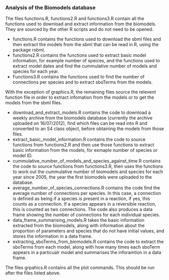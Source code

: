 ### Analysis of the Biomodels database

The files functions.R, functions2.R and functions3.R contain all the functions used to download and extract information from the biomodels. They are sourced by the other R scripts and do not need to be opened.

 * functions.R contains the functions used to download the sbml files and then extract the models from the sbml that can be read in R, using the package rsbml.
 * functions2.R contains the functions used to extract basic model information, for example number of speices, and the functions used to extract model dates and find the cummulative number of models and species for each year.
 * Functions3.R contains the functions used to find the number of connections per species and to extract sboTerms from the models.

With the exception of graphics.R, the remaining files source the relevent function file in order to extract infomation from the models or to get the models from the sbml files.

 * download_and_extract_models.R contains the code to download a weekly archive from the biomodels database (currently the archive uploaded on 16/07/2012), find which files can be read into R and converted to an S4 class object, before obtaining the models from those files.
 * extract_basic_model_information.R contains the code to source functions from functions2.R and then use those functions to extract basic information from the models, for exmaple number of species or model ID. 
 * cummulative_number_of_models_and_species_against_time.R contains the code to source functions from functions3.R, then uses the functions to work out the cummulative number of biomodels and species for each year since 2005, the year the first biomodels were uploaded to the database.
 * average_number_of_species_connections.R contains the code find the average number of connections per species. In this case, a connection is defined as being if a species is present in a reaction, if yes, this counts as a connection. If a species appears in a reversible reaction, this is counted as two connections. The code also produces a data frame showing the number of connections for each individual species.
 * data_frame_summarising_models.R takes the basic information extracted from the biomodels, along with information about the proportion of parameters and species that do not have initial values, and stores the information in a data frame.
 * extracting_sboTerms_from_biomodels.R contains the code to extract the sboTerms from each model, along with how many times each sboTerm appears in a particualr model and summarises the inforamtion in a data frame.

The files grpahics.R contains all the plot commands. This should be run after the files listed above.